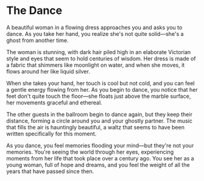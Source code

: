 # The Dance

A beautiful woman in a flowing dress approaches you and asks you to dance. As you take her hand, you realize she's not quite solid—she's a ghost from another time.

The woman is stunning, with dark hair piled high in an elaborate Victorian style and eyes that seem to hold centuries of wisdom. Her dress is made of a fabric that shimmers like moonlight on water, and when she moves, it flows around her like liquid silver.

When she takes your hand, her touch is cool but not cold, and you can feel a gentle energy flowing from her. As you begin to dance, you notice that her feet don't quite touch the floor—she floats just above the marble surface, her movements graceful and ethereal.

The other guests in the ballroom begin to dance again, but they keep their distance, forming a circle around you and your ghostly partner. The music that fills the air is hauntingly beautiful, a waltz that seems to have been written specifically for this moment.

As you dance, you feel memories flooding your mind—but they're not your memories. You're seeing the world through her eyes, experiencing moments from her life that took place over a century ago. You see her as a young woman, full of hope and dreams, and you feel the weight of all the years that have passed since then. 
